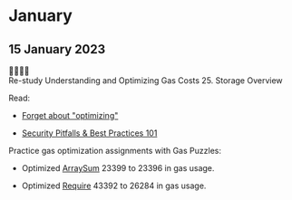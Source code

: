 # January

## 15 January 2023

🍎🍎🍎🍎 \
Re-study Understanding and Optimizing Gas Costs 25. Storage Overview

Read:

-   [Forget about "optimizing"](https://mirror.xyz/vicnaum.eth/4CQa5X41_kCSUJD5YVb0G0B1VGD7cqbOZYjuGfzaUC4)

-   [Security Pitfalls & Best Practices 101](https://secureum.substack.com/p/security-pitfalls-and-best-practices-101)

Practice gas optimization assignments with Gas Puzzles:

-   Optimized [ArraySum](https://github.com/yeahokyok/gas-puzzles/blob/main/contracts/contracts_optimized/OptimizedArraySum.sol) 23399 to 23396 in gas usage.

-   Optimized [Require](https://github.com/yeahokyok/gas-puzzles/blob/main/contracts/contracts_optimized/OptimizedRequire.sol) 43392 to 26284 in gas usage.
